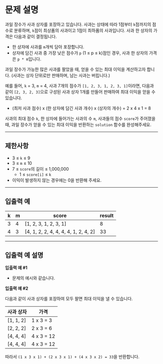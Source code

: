 # 문제 설명

과일 장수가 사과 상자를 포장하고 있습니다. 사과는 상태에 따라 1점부터 `k`점까지의 점수로 분류하며, `k`점이 최상품의 사과이고 1점이 최하품의 사과입니다. 사과 한 상자의 가격은 다음과 같이 결정됩니다.

- 한 상자에 사과를 `m`개씩 담아 포장합니다.
- 상자에 담긴 사과 중 가장 낮은 점수가 `p` (1 ≤ p ≤ k)점인 경우, 사과 한 상자의 가격은 `p * m`입니다.

과일 장수가 가능한 많은 사과를 팔았을 때, 얻을 수 있는 최대 이익을 계산하고자 합니다. (사과는 상자 단위로만 판매하며, 남는 사과는 버립니다.)

예를 들어, `k` = 3, `m` = 4, 사과 7개의 점수가 `[1, 2, 3, 1, 2, 3, 1]`이라면, 다음과 같이 `[2, 3, 2, 3]`으로 구성된 사과 상자 1개를 만들어 판매하여 최대 이익을 얻을 수 있습니다.

- (최저 사과 점수) x (한 상자에 담긴 사과 개수) x (상자의 개수) = 2 x 4 x 1 = 8

사과의 최대 점수 `k`, 한 상자에 들어가는 사과의 수 `m`, 사과들의 점수 `score`가 주어졌을 때, 과일 장수가 얻을 수 있는 최대 이익을 반환하는 `solution` 함수를 완성해주세요.

---

## 제한사항

- 3 ≤ `k` ≤ 9
- 3 ≤ `m` ≤ 10
- 7 ≤ `score`의 길이 ≤ 1,000,000
  - 1 ≤ `score[i]` ≤ `k`
- 이익이 발생하지 않는 경우에는 0을 반환해 주세요.

---

## 입출력 예

| k   | m   | score                        | result |
|-----|-----|------------------------------|--------|
| 3   | 4   | [1, 2, 3, 1, 2, 3, 1]        | 8      |
| 4   | 3   | [4, 1, 2, 2, 4, 4, 4, 4, 1, 2, 4, 2] | 33     |

---

## 입출력 예 설명

**입출력 예 #1**

- 문제의 예시와 같습니다.

**입출력 예 #2**

다음과 같이 사과 상자를 포장하여 모두 팔면 최대 이익을 낼 수 있습니다.

| 사과 상자  | 가격         |
|------------|--------------|
| [1, 1, 2]  | 1 x 3 = 3    |
| [2, 2, 2]  | 2 x 3 = 6    |
| [4, 4, 4]  | 4 x 3 = 12   |
| [4, 4, 4]  | 4 x 3 = 12   |

따라서 `(1 x 3 x 1) + (2 x 3 x 1) + (4 x 3 x 2) = 33`을 반환합니다.
